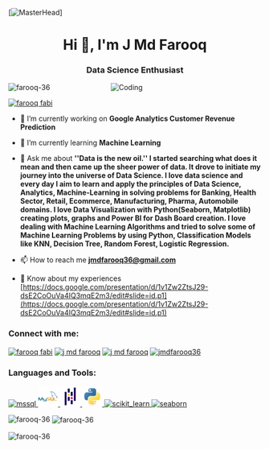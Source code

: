 [![MasterHead](https://cdn.dribbble.com/users/1059583/screenshots/4171367/coding-freak.gif)]
<h1 align="center">Hi 👋, I'm J Md Farooq</h1>
<h3 align="center">Data Science Enthusiast</h3>
<img align="right" alt="Coding" width="300" src="https://i.pinimg.com/originals/80/ab/46/80ab46ce3e991da1596d8358f459d587.gif">

<p align="left"> <img src="https://komarev.com/ghpvc/?username=farooq-36&label=Profile%20views&color=0e75b6&style=flat" alt="farooq-36" /> </p>

<p align="left"> <a href="https://twitter.com/farooq fabi" target="blank"><img src="https://img.shields.io/twitter/follow/farooq fabi?logo=twitter&style=for-the-badge" alt="farooq fabi" /></a> </p>

- 🔭 I’m currently working on **Google Analytics Customer Revenue Prediction**

- 🌱 I’m currently learning **Machine Learning**

- 💬 Ask me about **''Data is the new oil.'' I started searching what does it mean and then came up the sheer power of data. It drove to initiate my journey into the universe of Data Science. I love data science and every day I aim to learn and apply the principles of Data Science, Analytics, Machine-Learning in solving problems for Banking, Health Sector, Retail, Ecommerce, Manufacturing, Pharma, Automobile domains. I love Data Visualization with Python(Seaborn, Matplotlib) creating plots, graphs and Power BI for Dash Board creation. I love dealing with Machine Learning Algorithms and tried to solve some of Machine Learning Problems by using Python, Classification Models like KNN, Decision Tree, Random Forest, Logistic Regression.**

- 📫 How to reach me **jmdfarooq36@gmail.com**

- 📄 Know about my experiences [https://docs.google.com/presentation/d/1v1Zw2ZtsJ29-dsE2CoOuVa4IQ3mqE2m3/edit#slide=id.p1](https://docs.google.com/presentation/d/1v1Zw2ZtsJ29-dsE2CoOuVa4IQ3mqE2m3/edit#slide=id.p1)

<h3 align="left">Connect with me:</h3>
<p align="left">
<a href="https://twitter.com/farooq fabi" target="blank"><img align="center" src="https://raw.githubusercontent.com/rahuldkjain/github-profile-readme-generator/master/src/images/icons/Social/twitter.svg" alt="farooq fabi" height="30" width="40" /></a>
<a href="https://linkedin.com/in/j md farooq" target="blank"><img align="center" src="https://raw.githubusercontent.com/rahuldkjain/github-profile-readme-generator/master/src/images/icons/Social/linked-in-alt.svg" alt="j md farooq" height="30" width="40" /></a>
<a href="https://kaggle.com/j md farooq" target="blank"><img align="center" src="https://raw.githubusercontent.com/rahuldkjain/github-profile-readme-generator/master/src/images/icons/Social/kaggle.svg" alt="j md farooq" height="30" width="40" /></a>
<a href="https://www.hackerrank.com/jmdfarooq36" target="blank"><img align="center" src="https://raw.githubusercontent.com/rahuldkjain/github-profile-readme-generator/master/src/images/icons/Social/hackerrank.svg" alt="jmdfarooq36" height="30" width="40" /></a>
</p>

<h3 align="left">Languages and Tools:</h3>
<p align="left"> <a href="https://www.microsoft.com/en-us/sql-server" target="_blank" rel="noreferrer"> <img src="https://www.svgrepo.com/show/303229/microsoft-sql-server-logo.svg" alt="mssql" width="40" height="40"/> </a> <a href="https://www.mysql.com/" target="_blank" rel="noreferrer"> <img src="https://raw.githubusercontent.com/devicons/devicon/master/icons/mysql/mysql-original-wordmark.svg" alt="mysql" width="40" height="40"/> </a> <a href="https://pandas.pydata.org/" target="_blank" rel="noreferrer"> <img src="https://raw.githubusercontent.com/devicons/devicon/2ae2a900d2f041da66e950e4d48052658d850630/icons/pandas/pandas-original.svg" alt="pandas" width="40" height="40"/> </a> <a href="https://www.python.org" target="_blank" rel="noreferrer"> <img src="https://raw.githubusercontent.com/devicons/devicon/master/icons/python/python-original.svg" alt="python" width="40" height="40"/> </a> <a href="https://scikit-learn.org/" target="_blank" rel="noreferrer"> <img src="https://upload.wikimedia.org/wikipedia/commons/0/05/Scikit_learn_logo_small.svg" alt="scikit_learn" width="40" height="40"/> </a> <a href="https://seaborn.pydata.org/" target="_blank" rel="noreferrer"> <img src="https://seaborn.pydata.org/_images/logo-mark-lightbg.svg" alt="seaborn" width="40" height="40"/> </a> </p>

<p><img align="left" src="https://github-readme-stats.vercel.app/api/top-langs?username=farooq-36&show_icons=true&locale=en&layout=compact" alt="farooq-36" /></p>

<p>&nbsp;<img align="center" src="https://github-readme-stats.vercel.app/api?username=farooq-36&show_icons=true&locale=en" alt="farooq-36" /></p>

<p><img align="center" src="https://github-readme-streak-stats.herokuapp.com/?user=farooq-36&" alt="farooq-36" /></p>

<!--
**farooq-36/farooq-36** is a ✨ _special_ ✨ repository because its `README.md` (this file) appears on your GitHub profile.

Here are some ideas to get you started:

- 🔭 I’m currently working on ...
- 🌱 I’m currently learning ...
- 👯 I’m looking to collaborate on ...
- 🤔 I’m looking for help with ...
- 💬 Ask me about ...
- 📫 How to reach me: ...
- 😄 Pronouns: ...
- ⚡ Fun fact: ...
-->
